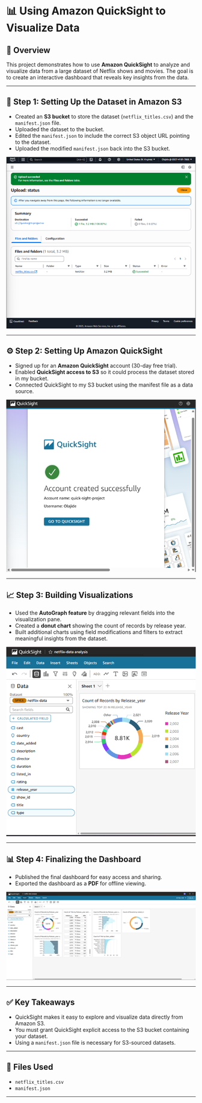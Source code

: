 # 📊 Using Amazon QuickSight to Visualize Data

## 🧾 Overview

This project demonstrates how to use **Amazon QuickSight** to analyze and visualize data from a large dataset of Netflix shows and movies. The goal is to create an interactive dashboard that reveals key insights from the data.

---

## 📁 Step 1: Setting Up the Dataset in Amazon S3

- Created an **S3 bucket** to store the dataset (`netflix_titles.csv`) and the `manifest.json` file.
- Uploaded the dataset to the bucket.
- Edited the `manifest.json` to include the correct S3 object URL pointing to the dataset.
- Uploaded the modified `manifest.json` back into the S3 bucket.

![Uploading File to S3](aws-quicksight/file-upload.png)

---

## ⚙️ Step 2: Setting Up Amazon QuickSight

- Signed up for an **Amazon QuickSight** account (30-day free trial).
- Enabled **QuickSight access to S3** so it could process the dataset stored in my bucket.
- Connected QuickSight to my S3 bucket using the manifest file as a data source.

![Creating QuickSight Account](aws-quicksight/quicksight-account.png)

---

## 📈 Step 3: Building Visualizations

- Used the **AutoGraph feature** by dragging relevant fields into the visualization pane.
- Created a **donut chart** showing the count of records by release year.
- Built additional charts using field modifications and filters to extract meaningful insights from the dataset.

![Data Visualization](aws-quicksight/data-one.png)

---

## 📊 Step 4: Finalizing the Dashboard

- Published the final dashboard for easy access and sharing.
- Exported the dashboard as a **PDF** for offline viewing.

![Published Dashboard](aws-quicksight/dashboard.png)

---

## ✅ Key Takeaways

- QuickSight makes it easy to explore and visualize data directly from Amazon S3.
- You must grant QuickSight explicit access to the S3 bucket containing your dataset.
- Using a `manifest.json` file is necessary for S3-sourced datasets.

---

## 📂 Files Used

- `netflix_titles.csv`
- `manifest.json`

---
